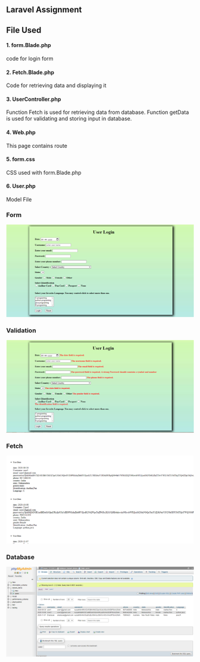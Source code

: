 ## Laravel Assignment


## File Used
#### 1.	form.Blade.php  
code for login form

#### 2.	Fetch.Blade.php
Code for retrieving data and displaying it

#### 3.	UserController.php  
Function Fetch is used for retrieving data from database.
Function getData is used for validating and storing input in database.

#### 4.	Web.php
This page contains route

#### 5.	form.css
CSS used with form.Blade.php

#### 6.	User.php  
Model File 

### Form
![](https://github.com/tushar385/Laravel-Project/blob/master/screenshot/f.PNG)
### Validation
![](https://github.com/tushar385/Laravel-Project/blob/master/screenshot/form.PNG)
### Fetch
![](https://github.com/tushar385/Laravel-Project/blob/master/screenshot/fetch.PNG)
### Database
![](https://github.com/tushar385/Laravel-Project/blob/master/screenshot/Database.PNG)
